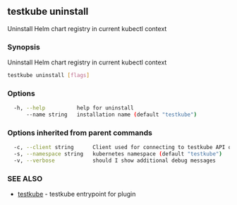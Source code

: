 ## testkube uninstall

Uninstall Helm chart registry in current kubectl context

### Synopsis

Uninstall Helm chart registry in current kubectl context

```sh
testkube uninstall [flags]
```

### Options

```sh
  -h, --help          help for uninstall
      --name string   installation name (default "testkube")
```

### Options inherited from parent commands

```sh
  -c, --client string      Client used for connecting to testkube API one of proxy|direct (default "proxy")
  -s, --namespace string   kubernetes namespace (default "testkube")
  -v, --verbose            should I show additional debug messages
```

### SEE ALSO

* [testkube](testkube.md)  - testkube entrypoint for plugin
